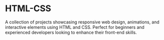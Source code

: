 # HTML-CSS
A collection of projects showcasing responsive web design, animations, and interactive elements using HTML and CSS. Perfect for beginners and experienced developers looking to enhance their front-end skills.
